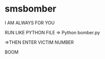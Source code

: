 # smsbomber
I AM ALWAYS FOR YOU 

RUN LIKE PYTHON FILE 
=> Python bomber.py

=>THEN ENTER VICTIM NUMBER

BOOM
